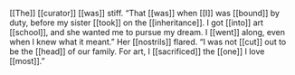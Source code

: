 [[The]] [[curator]] [[was]] stiff. “That [[was]] when [[I]] was [[bound]] by duty, before my sister [[took]] on the [[inheritance]]. I got [[into]] art [[school]], and she wanted me to pursue my dream. I [[went]] along, even when I knew what it meant.” Her [[nostrils]] flared. “I was not [[cut]] out to be the [[head]] of our family. For art, I [[sacrificed]] the [[one]] I love [[most]].”